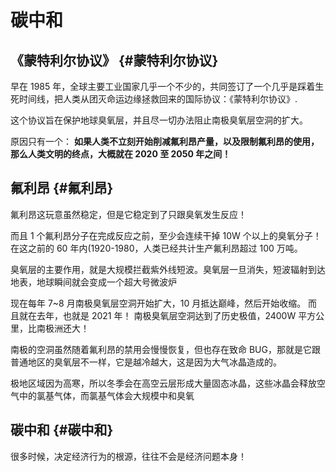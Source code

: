# 碳中和


## 《蒙特利尔协议》 {#蒙特利尔协议}

早在 1985 年，全球主要工业国家几乎一个不少的，共同签订了一个几乎是踩着生死时间线，把人类从团灭命运边缘拯救回来的国际协议：《蒙特利尔协议》.

这个协议旨在保护地球臭氧层，并且尽一切办法阻止南极臭氧层空洞的扩大。

原因只有一个： **如果人类不立刻开始削减氟利昂产量，以及限制氟利昂的使用，那么人类文明的终点，大概就在 2020 至 2050 年之间！**


## 氟利昂 {#氟利昂}

氟利昂这玩意虽然稳定，但是它稳定到了只跟臭氧发生反应！

而且 1 个氟利昂分子在完成反应之前，至少会连续干掉 10W 个以上的臭氧分子！在这之前的 60 年内(1920-1980，人类已经共计生产氟利昂超过 100 万吨。

臭氧层的主要作用，就是大规模拦截紫外线短波。臭氧层一旦消失，短波辐射到达地表，地球瞬间就会变成一个超大号微波炉

现在每年 7~8 月南极臭氧层空洞开始扩大，10 月抵达巅峰，然后开始收缩。 而且就在去年，也就是 2021 年！ 南极臭氧层空洞达到了历史极值，2400W 平方公里，比南极洲还大！

南极的空洞虽然随着氟利昂的禁用会慢慢恢复，但也存在致命 BUG，那就是它跟普通地区的臭氧层不一样，它是越冷越大，这是因为大气冰晶造成的。

极地区域因为高寒，所以冬季会在高空云层形成大量固态冰晶，这些冰晶会释放空气中的氯基气体，而氯基气体会大规模中和臭氧


## 碳中和 {#碳中和}

很多时候，决定经济行为的根源，往往不会是经济问题本身！
